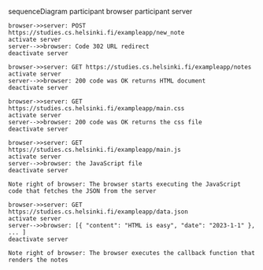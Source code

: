 sequenceDiagram
participant browser
participant server

    browser->>server: POST https://studies.cs.helsinki.fi/exampleapp/new_note
    activate server
    server-->>browser: Code 302 URL redirect
    deactivate server

    browser->>server: GET https://studies.cs.helsinki.fi/exampleapp/notes
    activate server
    server-->>browser: 200 code was OK returns HTML document
    deactivate server

    browser->>server: GET https://studies.cs.helsinki.fi/exampleapp/main.css
    activate server
    server-->>browser: 200 code was OK returns the css file
    deactivate server

    browser->>server: GET https://studies.cs.helsinki.fi/exampleapp/main.js
    activate server
    server-->>browser: the JavaScript file
    deactivate server

    Note right of browser: The browser starts executing the JavaScript code that fetches the JSON from the server

    browser->>server: GET https://studies.cs.helsinki.fi/exampleapp/data.json
    activate server
    server-->>browser: [{ "content": "HTML is easy", "date": "2023-1-1" }, ... ]
    deactivate server

    Note right of browser: The browser executes the callback function that renders the notes
